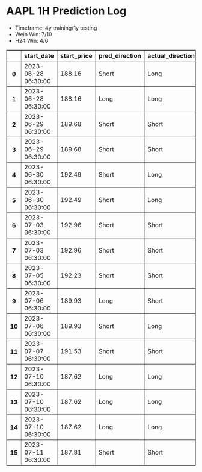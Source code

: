 <h1>AAPL 1H Prediction Log</h1>

* Timeframe: 4y training/1y testing
* Wein Win: 7/10
* H24  Win: 4/6
<table border="1" class="dataframe">
  <thead>
    <tr style="text-align: right;">
      <th></th>
      <th>start_date</th>
      <th>start_price</th>
      <th>pred_direction</th>
      <th>actual_direction</th>
      <th>end_date</th>
      <th>end_price</th>
      <th>difference</th>
      <th>model_type</th>
    </tr>
  </thead>
  <tbody>
    <tr>
      <th>0</th>
      <td>2023-06-28 06:30:00</td>
      <td>188.16</td>
      <td>Short</td>
      <td>Long</td>
      <td>2023-06-28 12:00:00</td>
      <td>189.25</td>
      <td>1.09</td>
      <td>Wein</td>
    </tr>
    <tr>
      <th>1</th>
      <td>2023-06-28 06:30:00</td>
      <td>188.16</td>
      <td>Long</td>
      <td>Long</td>
      <td>2023-06-28 12:00:00</td>
      <td>189.25</td>
      <td>1.09</td>
      <td>H24</td>
    </tr>
    <tr>
      <th>2</th>
      <td>2023-06-29 06:30:00</td>
      <td>189.68</td>
      <td>Short</td>
      <td>Short</td>
      <td>2023-06-29 08:00:00</td>
      <td>189.59</td>
      <td>-0.09</td>
      <td>H24</td>
    </tr>
    <tr>
      <th>3</th>
      <td>2023-06-29 06:30:00</td>
      <td>189.68</td>
      <td>Short</td>
      <td>Short</td>
      <td>2023-06-29 08:00:00</td>
      <td>189.59</td>
      <td>-0.09</td>
      <td>Wein</td>
    </tr>
    <tr>
      <th>4</th>
      <td>2023-06-30 06:30:00</td>
      <td>192.49</td>
      <td>Short</td>
      <td>Long</td>
      <td>2023-06-30 07:00:00</td>
      <td>193.97</td>
      <td>1.48</td>
      <td>Wein</td>
    </tr>
    <tr>
      <th>5</th>
      <td>2023-06-30 06:30:00</td>
      <td>192.49</td>
      <td>Short</td>
      <td>Long</td>
      <td>2023-06-30 07:00:00</td>
      <td>193.97</td>
      <td>1.48</td>
      <td>H24</td>
    </tr>
    <tr>
      <th>6</th>
      <td>2023-07-03 06:30:00</td>
      <td>192.96</td>
      <td>Short</td>
      <td>Short</td>
      <td>2023-07-03 12:00:00</td>
      <td>192.47</td>
      <td>-0.49</td>
      <td>H24</td>
    </tr>
    <tr>
      <th>7</th>
      <td>2023-07-03 06:30:00</td>
      <td>192.96</td>
      <td>Short</td>
      <td>Short</td>
      <td>2023-07-03 12:00:00</td>
      <td>192.47</td>
      <td>-0.49</td>
      <td>Wein</td>
    </tr>
    <tr>
      <th>8</th>
      <td>2023-07-05 06:30:00</td>
      <td>192.23</td>
      <td>Short</td>
      <td>Short</td>
      <td>2023-07-05 10:00:00</td>
      <td>190.99</td>
      <td>-1.24</td>
      <td>H24</td>
    </tr>
    <tr>
      <th>9</th>
      <td>2023-07-06 06:30:00</td>
      <td>189.93</td>
      <td>Long</td>
      <td>Short</td>
      <td>2023-07-06 07:00:00</td>
      <td>189.70</td>
      <td>-0.23</td>
      <td>H24</td>
    </tr>
    <tr>
      <th>10</th>
      <td>2023-07-06 06:30:00</td>
      <td>189.93</td>
      <td>Short</td>
      <td>Long</td>
      <td>2023-07-06 12:00:00</td>
      <td>191.77</td>
      <td>1.84</td>
      <td>Wein</td>
    </tr>
    <tr>
      <th>11</th>
      <td>2023-07-07 06:30:00</td>
      <td>191.53</td>
      <td>Short</td>
      <td>Short</td>
      <td>2023-07-07 07:00:00</td>
      <td>191.26</td>
      <td>-0.27</td>
      <td>Wein</td>
    </tr>
    <tr>
      <th>12</th>
      <td>2023-07-10 06:30:00</td>
      <td>187.62</td>
      <td>Long</td>
      <td>Long</td>
      <td>2023-07-10 07:00:00</td>
      <td>188.55</td>
      <td>0.93</td>
      <td>Wein</td>
    </tr>
    <tr>
      <th>13</th>
      <td>2023-07-10 06:30:00</td>
      <td>187.62</td>
      <td>Long</td>
      <td>Long</td>
      <td>2023-07-10 07:00:00</td>
      <td>188.55</td>
      <td>0.93</td>
      <td>Wein</td>
    </tr>
    <tr>
      <th>14</th>
      <td>2023-07-10 06:30:00</td>
      <td>187.62</td>
      <td>Long</td>
      <td>Long</td>
      <td>2023-07-10 07:00:00</td>
      <td>188.55</td>
      <td>0.93</td>
      <td>Wein</td>
    </tr>
    <tr>
      <th>15</th>
      <td>2023-07-11 06:30:00</td>
      <td>187.81</td>
      <td>Short</td>
      <td>Short</td>
      <td>2023-07-11 07:00:00</td>
      <td>187.63</td>
      <td>-0.18</td>
      <td>Wein</td>
    </tr>
  </tbody>
</table>